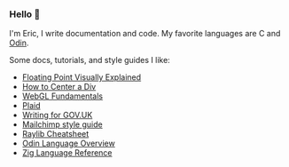 ### Hello 👋

I'm Eric, I write documentation and code. My favorite languages are C and [Odin](https://odin-lang.org/).

Some docs, tutorials, and style guides I like:

- [Floating Point Visually Explained](https://fabiensanglard.net/floating_point_visually_explained/index.html)
- [How to Center a Div](https://lawrencehook.com/blog/how-to-center-a-div/)
- [WebGL Fundamentals](https://webglfundamentals.org/)
- [Plaid](https://plaid.com/docs/)
- [Writing for GOV.UK](https://www.gov.uk/guidance/content-design/writing-for-gov-uk)
- [Mailchimp style guide](https://github.com/mailchimp/content-style-guide)
- [Raylib Cheatsheet](https://www.raylib.com/cheatsheet/cheatsheet.html)
- [Odin Language Overview](https://odin-lang.org/docs/overview/)
- [Zig Language Reference](https://ziglang.org/documentation/master/)

<!--
**erjohnson/erjohnson** is a ✨ _special_ ✨ repository because its `README.md` (this file) appears on your GitHub profile.

Here are some ideas to get you started:

- 🔭 I’m currently working on ...
- 🌱 I’m currently learning ...
- 👯 I’m looking to collaborate on ...
- 🤔 I’m looking for help with ...
- 💬 Ask me about ...
- 📫 How to reach me: ...
- 😄 Pronouns: ...
- ⚡ Fun fact: ...
-->

